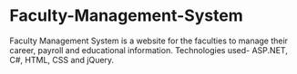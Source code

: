 # Faculty-Management-System
Faculty Management System is a website for the faculties to manage their career, payroll and educational information.
Technologies used- ASP.NET, C#, HTML, CSS and jQuery.
